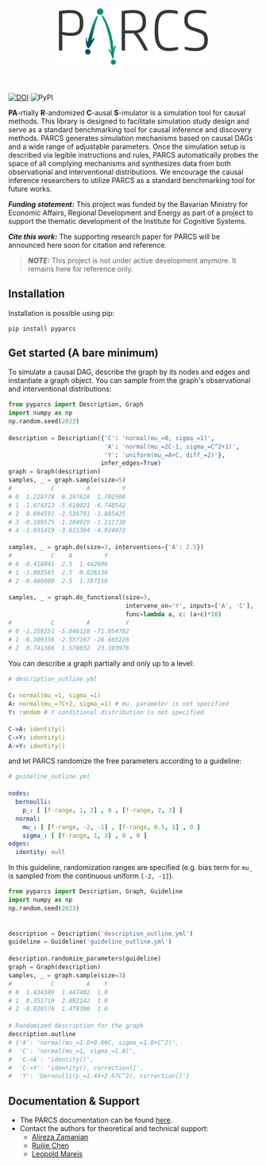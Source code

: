 <h1 align="center">
<img src="https://raw.githubusercontent.com/FraunhoferIKS/parcs/9027c844fb1a46cacfdc55af5f54bf090ba8f707/images/parcs_light.svg" width="300">
</h1><br>



[![DOI](https://zenodo.org/badge/592506885.svg)](https://zenodo.org/badge/latestdoi/592506885)
![PyPI](https://img.shields.io/pypi/v/pyparcs)

**PA**-rtially **R**-andomized **C**-ausal **S**-imulator is a simulation tool for causal 
methods. This library is designed to facilitate simulation study design and serve as a standard 
benchmarking tool for causal inference and discovery methods. PARCS generates simulation 
mechanisms based on causal DAGs and a wide range of adjustable parameters. Once the simulation 
setup is described via legible instructions and rules, PARCS automatically probes the space of 
all complying mechanisms and synthesizes data from both observational and interventional distributions. We encourage the causal inference researchers to utilize PARCS as a standard benchmarking tool for future works.

**_Funding statement:_** This project was funded by the Bavarian Ministry for Economic Affairs, 
Regional Development and 
 Energy as part of a project to support the thematic development of the Institute for Cognitive Systems.

**_Cite this work:_** The supporting research paper for PARCS will be announced here soon for 
citation and reference.

> **_NOTE:_** This project is not under active development anymore. It remains here for reference only.

## Installation

Installation is possible using pip:

```commandline
pip install pyparcs
```

## Get started (A bare minimum)

To simulate a causal DAG, describe the graph by its nodes and edges and instantiate a graph object. You can sample from the graph's observational and interventional 
distributions:

```python
from pyparcs import Description, Graph
import numpy as np
np.random.seed(2023)

description = Description({'C': 'normal(mu_=0, sigma_=1)',
                           'A': 'normal(mu_=2C-1, sigma_=C^2+1)',
                           'Y': 'uniform(mu_=A+C, diff_=2)'},
                          infer_edges=True)
graph = Graph(description)
samples, _ = graph.sample(size=5)
#           C         A         Y
# 0  1.228778  0.297618  1.702500
# 1 -1.074313 -5.610021 -6.748542
# 2  0.604591 -2.538791 -1.885425
# 3 -0.109575 -1.104919 -1.211730
# 4 -1.031419 -3.615304 -4.924973

samples, _ = graph.do(size=3, interventions={'A': 2.5})
#           C    A         Y
# 0 -0.418041  2.5  1.442606
# 1 -1.803585  2.5  0.826138
# 2 -0.466009  2.5  1.787118

samples, _ = graph.do_functional(size=3,
                                 intervene_on='Y', inputs=['A', 'C'],
                                 func=lambda a, c: (a+c)*10)
#           C         A          Y
# 0 -1.259351 -5.846128 -71.054782
# 1 -0.309356 -2.557167 -28.665228
# 2  0.741366  1.578032  23.193976
```

You can describe a graph partially and only up to a level:
```yaml
# description_outline.yml

C: normal(mu_=1, sigma_=1)
A: normal(mu_=?C+2, sigma_=1) # mu_ parameter is not specified
Y: random # Y conditional distribution is not specified

C->A: identity()
C->Y: identity()
A->Y: identity()
```

and let PARCS randomize the free parameters according to a guideline:
```yaml
# guideline_outline.yml

nodes:
  bernoulli:
    p_: [ [f-range, 1, 2] , 0 , [f-range, 2, 3] ]
  normal:
    mu_: [ [f-range, -2, -1] , [f-range, 0.5, 1] , 0 ]
    sigma_: [ [f-range, 1, 3] , 0 , 0 ]
edges:
  identity: null
```

In this guideline, randomization ranges are specified (e.g. bias term for `mu_` is sampled 
from the continuous uniform `[-2, -1]`). 
```python
from pyparcs import Description, Graph, Guideline
import numpy as np
np.random.seed(2023)


description = Description('description_outline.yml')
guideline = Guideline('guideline_outline.yml')

description.randomize_parameters(guideline)
graph = Graph(description)
samples, _ = graph.sample(size=3)
#           C         A    Y
# 0  1.434386  1.447402  1.0
# 1  0.351719  2.092142  1.0
# 2 -0.026576  1.479390  1.0

# Randomized description for the graph
description.outline
# {'A': 'normal(mu_=1.0+0.66C, sigma_=1.0+C^2)',
#  'C': 'normal(mu_=1, sigma_=1.0)',
#  'C->A': 'identity()',
#  'C->Y': 'identity(), correction[]',
#  'Y': 'bernoulli(p_=1.44+2.67C^2), correction[]'}

```

## Documentation & Support

- The PARCS documentation can be found [here](https://fraunhoferiks.github.io/parcs/).
- Contact the authors for theoretical and technical support:
  - [Alireza Zamanian](<https://orcid.org/0000-0001-7412-6755>)
  - [Ruijie Chen]()
  - [Leopold Mareis](<https://orcid.org/0000-0002-2624-6522>)

